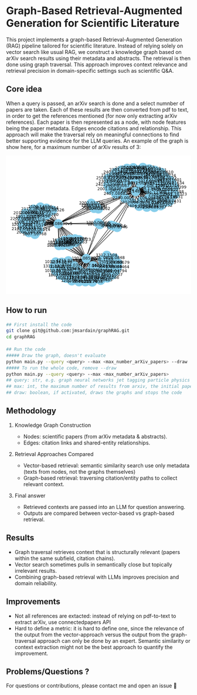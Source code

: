 # Graph-Based Retrieval-Augmented Generation for Scientific Literature

This project implements a graph-based Retrieval-Augmented Generation (RAG) pipeline tailored for scientific literature. Instead of relying solely on vector search like usual RAG, we construct a knowledge graph based on arXiv search results using their metadata and abstracts. The retrieval is then done using graph traversal. This approach improves context relevance and retrieval precision in domain-specific settings such as scientific Q&A.

## Core idea 

When a query is passed, an arXiv search is done and a select numnber of papers are taken. 
Each of these results are then converted from pdf to text, in order to get the references mentioned (for now only extracting arXiv references). 
Each paper is then represented as a node, with node features being the paper metadata. Edges encode citations and relationship. 
This approach will make the traversal rely on meaningful connections to find better supporting evidence for the LLM queries. 
An example of the graph is show here, for a maximum number of arXiv results of 3: 

![graph](plot.png)

## How to run 

```bash
## First install the code
git clone git@github.com:jmsardain/graphRAG.git
cd graphRAG

## Run the code 
##### Draw the graph, doesn't evaluate
python main.py --query <query> --max <max_number_arXiv_papers> --draw
##### To run the whole code, remove --draw 
python main.py --query <query> --max <max_number_arXiv_papers> 
## query: str, e.g. graph neural networks jet tagging particle physics 
## max: int, the maximum number of results from arxiv, the initial papers from which we will take the references. 
## draw: boolean, if activated, draws the graphs and stops the code
```


## Methodology

1) Knowledge Graph Construction
    - Nodes: scientific papers (from arXiv metadata & abstracts).
    - Edges: citation links and shared-entity relationships.

2) Retrieval Approaches Compared
    - Vector-based retrieval: semantic similarity search use only metadata (texts from nodes, not the graphs themselves) 
    - Graph-based retrieval: traversing citation/entity paths to collect relevant context.

3) Final answer
    - Retrieved contexts are passed into an LLM for question answering.
    - Outputs are compared between vector-based vs graph-based retrieval.

## Results 
- Graph traversal retrieves context that is structurally relevant (papers within the same subfield, citation chains).
- Vector search sometimes pulls in semantically close but topically irrelevant results.
- Combining graph-based retrieval with LLMs improves precision and domain reliability.

## Improvements
- Not all references are extacted: instead of relying on pdf-to-text to extract arXiv, use connectedpapers API
- Hard to define a metric: it is hard to define one, since the relevance of the output from the vector-approach versus the output from the graph-traversal approach can only be done by an expert. Semantic similarity or context extraction might not be the best approach to quantify the improvement. 

## Problems/Questions ?
For questions or contributions, please contact me and open an issue 🍻